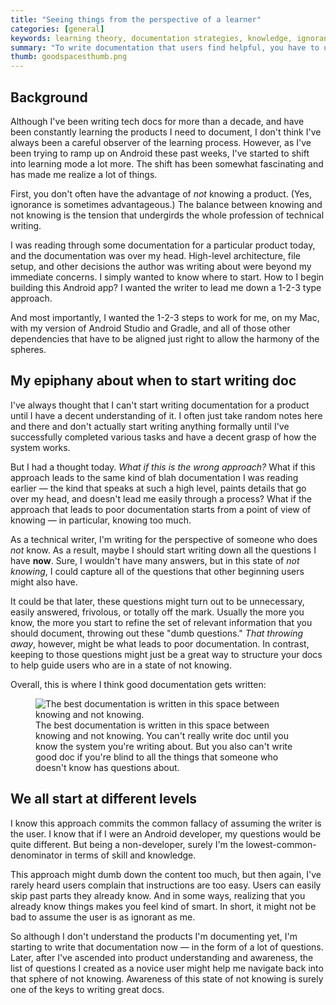```yaml
---
title: "Seeing things from the perspective of a learner"
categories: [general]
keywords: learning theory, documentation strategies, knowledge, ignorance, curse of knowledge
summary: "To write documentation that users find helpful, you have to understand the mindset of someone who doesn't possess all the knowledge that you have. You have to understand what it's like not to know -- even not to know some of the most basic assumptions. Trying to capture this state of un-knowledge and remember all the questions you have is critical to writing documentation that speaks to this type of user."
thumb: goodspacesthumb.png
---
```


## Background

Although I've been writing tech docs for more than a decade, and have been constantly learning the products I need to document, I don't think I've always been a careful observer of the learning process. However, as I've been trying to ramp up on Android these past weeks, I've started to shift into learning mode a lot more. The shift has been somewhat fascinating and has made me realize a lot of things.

First, you don't often have the advantage of *not* knowing a product. (Yes, ignorance is sometimes advantageous.) The balance between knowing and not knowing is the tension that undergirds the whole profession of technical writing.

I was reading through some documentation for a particular product today, and the documentation was over my head. High-level architecture, file setup, and other decisions the author was writing about were beyond my immediate concerns. I simply wanted to know where to start. How to I begin building this Android app? I wanted the writer to lead me down a 1-2-3 type approach. 

And most importantly, I wanted the 1-2-3 steps to work for me, on my Mac, with my version of Android Studio and Gradle, and all of those other dependencies that have to be aligned just right to allow the harmony of the spheres.

## My epiphany about when to start writing doc

I've always thought that I can't start writing documentation for a product until I have a decent understanding of it. I often just take random notes here and there and don't actually start writing anything formally until I've successfully completed various tasks and have a decent grasp of how the system works.

But I had a thought today. *What if this is the wrong approach?* What if this approach leads to the same kind of blah documentation I was reading earlier &mdash; the kind that speaks at such a high level, paints details that go over my head, and doesn't lead me easily through a process? What if the approach that leads to poor documentation starts from a point of view of knowing &mdash; in particular, knowing too much.

As a technical writer, I'm writing for the perspective of someone who does *not* know. As a result, maybe I should start writing down all the questions I have **now**. Sure, I wouldn't have many answers, but in this state of *not knowing*, I could capture all of the questions that other beginning users might also have.

It could be that later, these questions might turn out to be unnecessary, easily answered, frivolous, or totally off the mark. Usually the more you know, the more you start to refine the set of relevant information that you should document, throwing out these "dumb questions." *That throwing away*, however, might be what leads to poor documentation. In contrast, keeping to those questions might just be a great way to structure your docs to help guide users who are in a state of not knowing.

Overall, this is where I think good documentation gets written:

<figure><img src="{{ "/images/goodspacesforwritingdocs-01.png" | prepend: site.baseurl }}" alt="The best documentation is written in this space between knowing and not knowing." /><figcaption>The best documentation is written in this space between knowing and not knowing. You can't really write doc until you know the system you're writing about. But you also can't write good doc if you're blind to all the things that someone who doesn't know has questions about.</figcaption></figure>

## We all start at different levels

I know this approach commits the common fallacy of assuming the writer is the user. I know that if I were an Android developer, my questions would be quite different. But being a non-developer, surely I'm the lowest-common-denominator in terms of skill and knowledge. 

This approach might dumb down the content too much, but then again, I've rarely heard users complain that instructions are too easy. Users can easily skip past parts they already know. And in some ways, realizing that you already know things makes you feel kind of smart. In short, it might not be bad to assume the user is as ignorant as me.

So although I don't understand the products I'm documenting yet, I'm starting to write that documentation now &mdash; in the form of a lot of questions. Later, after I've ascended into product understanding and awareness, the list of questions I created as a novice user might help me navigate back into that sphere of not knowing. Awareness of this state of not knowing is surely one of the keys to writing great docs.
